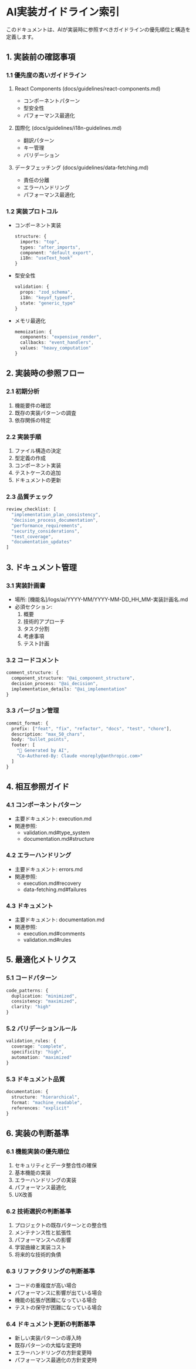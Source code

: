 # AI実装ガイドライン索引

このドキュメントは、AIが実装時に参照すべきガイドラインの優先順位と構造を定義します。

## 1. 実装前の確認事項

### 1.1 優先度の高いガイドライン
1. React Components (docs/guidelines/react-components.md)
   - コンポーネントパターン
   - 型安全性
   - パフォーマンス最適化

2. 国際化 (docs/guidelines/i18n-guidelines.md)
   - 翻訳パターン
   - キー管理
   - バリデーション

3. データフェッチング (docs/guidelines/data-fetching.md)
   - 責任の分離
   - エラーハンドリング
   - パフォーマンス最適化

### 1.2 実装プロトコル
- コンポーネント実装
  ```typescript
  structure: {
    imports: "top",
    types: "after_imports",
    component: "default_export",
    i18n: "useText_hook"
  }
  ```

- 型安全性
  ```typescript
  validation: {
    props: "zod_schema",
    i18n: "keyof_typeof",
    state: "generic_type"
  }
  ```

- メモリ最適化
  ```typescript
  memoization: {
    components: "expensive_render",
    callbacks: "event_handlers",
    values: "heavy_computation"
  }
  ```

## 2. 実装時の参照フロー

### 2.1 初期分析
1. 機能要件の確認
2. 既存の実装パターンの調査
3. 依存関係の特定

### 2.2 実装手順
1. ファイル構造の決定
2. 型定義の作成
3. コンポーネント実装
4. テストケースの追加
5. ドキュメントの更新

### 2.3 品質チェック
```typescript
review_checklist: [
  "implementation_plan_consistency",
  "decision_process_documentation",
  "performance_requirements",
  "security_considerations",
  "test_coverage",
  "documentation_updates"
]
```

## 3. ドキュメント管理

### 3.1 実装計画書
- 場所: [機能名]/logs/ai/YYYY-MM/YYYY-MM-DD_HH_MM-実装計画名.md
- 必須セクション:
  1. 概要
  2. 技術的アプローチ
  3. タスク分割
  4. 考慮事項
  5. テスト計画

### 3.2 コードコメント
```typescript
comment_structure: {
  component_structure: "@ai_component_structure",
  decision_process: "@ai_decision",
  implementation_details: "@ai_implementation"
}
```

### 3.3 バージョン管理
```typescript
commit_format: {
  prefix: ["feat", "fix", "refactor", "docs", "test", "chore"],
  description: "max_50_chars",
  body: "bullet_points",
  footer: [
    "🤖 Generated by AI",
    "Co-Authored-By: Claude <noreply@anthropic.com>"
  ]
}
```

## 4. 相互参照ガイド

### 4.1 コンポーネントパターン
- 主要ドキュメント: execution.md
- 関連参照:
  - validation.md#type_system
  - documentation.md#structure

### 4.2 エラーハンドリング
- 主要ドキュメント: errors.md
- 関連参照:
  - execution.md#recovery
  - data-fetching.md#failures

### 4.3 ドキュメント
- 主要ドキュメント: documentation.md
- 関連参照:
  - execution.md#comments
  - validation.md#rules

## 5. 最適化メトリクス

### 5.1 コードパターン
```typescript
code_patterns: {
  duplication: "minimized",
  consistency: "maximized",
  clarity: "high"
}
```

### 5.2 バリデーションルール
```typescript
validation_rules: {
  coverage: "complete",
  specificity: "high",
  automation: "maximized"
}
```

### 5.3 ドキュメント品質
```typescript
documentation: {
  structure: "hierarchical",
  format: "machine_readable",
  references: "explicit"
}
```

## 6. 実装の判断基準

### 6.1 機能実装の優先順位
1. セキュリティとデータ整合性の確保
2. 基本機能の実装
3. エラーハンドリングの実装
4. パフォーマンス最適化
5. UX改善

### 6.2 技術選択の判断基準
1. プロジェクトの既存パターンとの整合性
2. メンテナンス性と拡張性
3. パフォーマンスへの影響
4. 学習曲線と実装コスト
5. 将来的な技術的負債

### 6.3 リファクタリングの判断基準
- コードの重複度が高い場合
- パフォーマンスに影響が出ている場合
- 機能の拡張が困難になっている場合
- テストの保守が困難になっている場合

### 6.4 ドキュメント更新の判断基準
- 新しい実装パターンの導入時
- 既存パターンの大幅な変更時
- エラーハンドリングの方針変更時
- パフォーマンス最適化の方針変更時